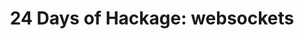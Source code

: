 ---
title: ! '24 Days of Hackage: websockets'
url: https://ocharles.org.uk/blog/posts/2013-12-19-websockets.html
authors:
- Oliver Charles
type: article
tags:
- web
- websockets
doHaskell-type: blog post
dohaskell-year: 2013
---